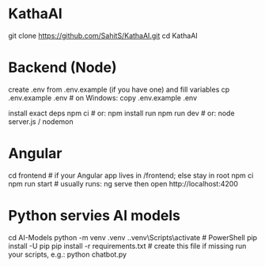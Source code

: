 # KathaAI

git clone https://github.com/SahitS/KathaAI.git
cd KathaAI

# Backend (Node)
create .env from .env.example (if you have one) and fill variables
cp .env.example .env  # on Windows: copy .env.example .env

install exact deps
npm ci               # or: npm install
run
npm run dev          # or: node server.js / nodemon


# Angular
cd frontend   # if your Angular app lives in /frontend; else stay in root
npm ci
npm run start    # usually runs: ng serve
then open http://localhost:4200


# Python servies AI models
cd AI-Models
python -m venv .venv
.\.venv\Scripts\activate            # PowerShell
pip install -U pip
pip install -r requirements.txt     # create this file if missing
run your scripts, e.g.:
python chatbot.py
